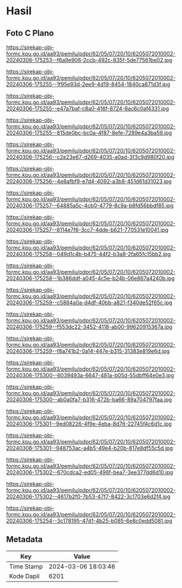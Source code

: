 # Hasil

## Foto C Plano

https://sirekap-obj-formc.kpu.go.id/aa93/pemilu/pdpr/62/05/07/20/10/6205072010002-20240306-175253--f6a9e906-2ccb-492c-835f-5de77561be02.jpg

https://sirekap-obj-formc.kpu.go.id/aa93/pemilu/pdpr/62/05/07/20/10/6205072010002-20240306-175255--1f95e93d-2ee9-4d19-8454-1840ca871d3f.jpg

https://sirekap-obj-formc.kpu.go.id/aa93/pemilu/pdpr/62/05/07/20/10/6205072010002-20240306-175255--e47a7baf-c8a0-416f-8724-8ac6c0af4331.jpg

https://sirekap-obj-formc.kpu.go.id/aa93/pemilu/pdpr/62/05/07/20/10/6205072010002-20240306-175255--815de0bc-bc0a-4f87-8efe-7289e4a3ba59.jpg

https://sirekap-obj-formc.kpu.go.id/aa93/pemilu/pdpr/62/05/07/20/10/6205072010002-20240306-175256--c2e23e67-d269-4035-a0ad-3f3c9d980f20.jpg

https://sirekap-obj-formc.kpu.go.id/aa93/pemilu/pdpr/62/05/07/20/10/6205072010002-20240306-175256--4e8afbf9-e7d4-4092-a3b8-451d61d31023.jpg

https://sirekap-obj-formc.kpu.go.id/aa93/pemilu/pdpr/62/05/07/20/10/6205072010002-20240306-175257--64885a5c-4cb0-4779-8c9a-b8fd56bbdf85.jpg

https://sirekap-obj-formc.kpu.go.id/aa93/pemilu/pdpr/62/05/07/20/10/6205072010002-20240306-175257--8114e7f6-3cc7-4dde-b621-770531e10041.jpg

https://sirekap-obj-formc.kpu.go.id/aa93/pemilu/pdpr/62/05/07/20/10/6205072010002-20240306-175258--049d1c4b-b475-44f2-b3a8-2fa65fc15bb2.jpg

https://sirekap-obj-formc.kpu.go.id/aa93/pemilu/pdpr/62/05/07/20/10/6205072010002-20240306-175258--1b386ddf-a045-4c5e-b24b-06e867a4240b.jpg

https://sirekap-obj-formc.kpu.go.id/aa93/pemilu/pdpr/62/05/07/20/10/6205072010002-20240306-175259--c5884a0a-d4df-40bb-a821-f340de52f65c.jpg

https://sirekap-obj-formc.kpu.go.id/aa93/pemilu/pdpr/62/05/07/20/10/6205072010002-20240306-175259--f553dc22-3452-4118-ab00-99620915367a.jpg

https://sirekap-obj-formc.kpu.go.id/aa93/pemilu/pdpr/62/05/07/20/10/6205072010002-20240306-175259--f8a741b2-0a14-447e-b315-31383e819e6d.jpg

https://sirekap-obj-formc.kpu.go.id/aa93/pemilu/pdpr/62/05/07/20/10/6205072010002-20240306-175300--6039493a-6647-481a-b05d-55dbff64e0e3.jpg

https://sirekap-obj-formc.kpu.go.id/aa93/pemilu/pdpr/62/05/07/20/10/6205072010002-20240306-175300--ab0a0fa7-b316-472b-ba66-89a704797faa.jpg

https://sirekap-obj-formc.kpu.go.id/aa93/pemilu/pdpr/62/05/07/20/10/6205072010002-20240306-175301--9ed08226-4f9e-4eba-8d76-22745f4c6d1c.jpg

https://sirekap-obj-formc.kpu.go.id/aa93/pemilu/pdpr/62/05/07/20/10/6205072010002-20240306-175301--948753ac-a4b5-49e4-b20b-817e8df55c5d.jpg

https://sirekap-obj-formc.kpu.go.id/aa93/pemilu/pdpr/62/05/07/20/10/6205072010002-20240306-175302--670cdca2-ed05-496f-bea7-3ee377dd6d10.jpg

https://sirekap-obj-formc.kpu.go.id/aa93/pemilu/pdpr/62/05/07/20/10/6205072010002-20240306-175302--4617b2f0-7b53-47f7-8422-3c1703e6d2f4.jpg

https://sirekap-obj-formc.kpu.go.id/aa93/pemilu/pdpr/62/05/07/20/10/6205072010002-20240306-175254--3c178195-47d1-4b25-b085-6e8c0edd5081.jpg


## Metadata

| Key        | Value               |
| ---------- | ------------------- |
| Time Stamp | 2024-03-06 18:03:46 |
| Kode Dapil | 6201                |



